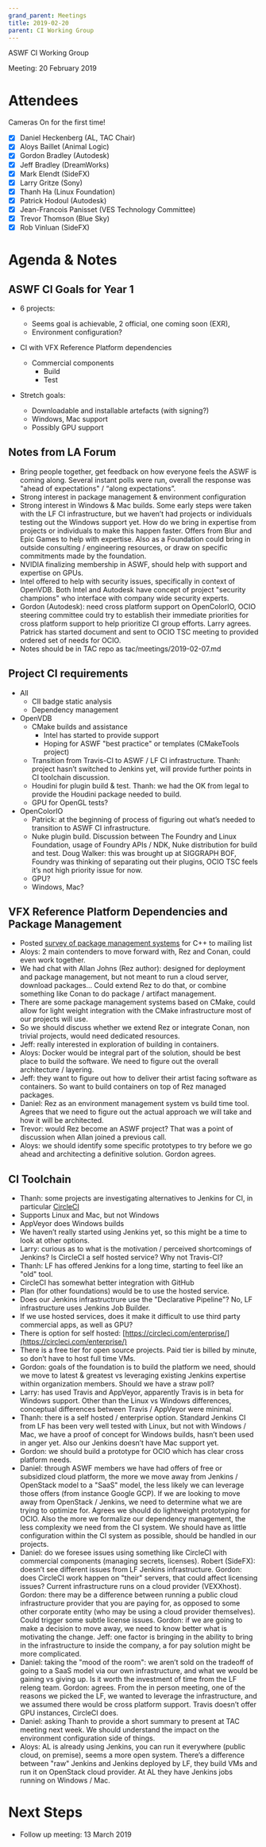 ```yaml
---
grand_parent: Meetings
title: 2019-02-20
parent: CI Working Group
---
```

ASWF CI Working Group

Meeting:   20 February 2019

# Attendees

Cameras On for the first time!

* [x] Daniel Heckenberg (AL, TAC Chair)
* [x] Aloys Baillet (Animal Logic)
* [x] Gordon Bradley (Autodesk)
* [x] Jeff Bradley (DreamWorks)
* [x] Mark Elendt (SideFX)
* [x] Larry Gritze (Sony)
* [x] Thanh Ha (Linux Foundation)
* [x] Patrick Hodoul (Autodesk)
* [x] Jean-Francois Panisset (VES Technology Committee)
* [x] Trevor Thomson (Blue Sky)
* [x] Rob Vinluan (SideFX)

# Agenda & Notes

## ASWF CI Goals for Year 1

* 6 projects:

    * Seems goal is achievable, 2 official, one coming soon (EXR),
    * Environment configuration?

* CI with VFX Reference Platform dependencies
    * Commercial components
        * Build
        * Test

* Stretch goals:  
    * Downloadable and installable artefacts (with signing?)
    * Windows, Mac support
    * Possibly GPU support

## Notes from LA Forum

* Bring people together, get feedback on how everyone feels the ASWF is coming along. Several instant polls were run, overall the response was "ahead of expectations" / “along expectations”.
* Strong interest in package management & environment configuration
* Strong interest in Windows & Mac builds. Some early steps were taken with the LF CI infrastructure, but we haven’t had projects or individuals testing out the Windows support yet. How do we bring in expertise from projects or individuals to make this happen faster. Offers from Blur and Epic Games to help with expertise. Also as a Foundation could bring in outside consulting / engineering resources, or draw on specific commitments made by the foundation.
* NVIDIA finalizing membership in ASWF, should help with support and expertise on GPUs.
* Intel offered to help with security issues, specifically in context of OpenVDB. Both Intel and Autodesk have concept of project "security champions" who interface with company wide security experts.
* Gordon (Autodesk): need cross platform support on OpenColorIO, OCIO steering committee could try to establish their immediate priorities for cross platform support to help prioritize CI group efforts. Larry agrees. Patrick has started document and sent to OCIO TSC meeting to provided ordered set of needs for OCIO.
* Notes should be in TAC repo as tac/meetings/2019-02-07.md 

## Project CI requirements

* All
    * CII badge static analysis
    * Dependency management
* OpenVDB
    * CMake builds and assistance
        * Intel has started to provide support
        * Hoping for ASWF "best practice" or templates (CMakeTools project)
    * Transition from Travis-CI to ASWF / LF CI infrastructure. Thanh: project hasn’t switched to Jenkins yet, will provide further points in CI toolchain discussion.
    * Houdini for plugin build & test. Thanh: we had the OK from legal to provide the Houdini package needed to build.
    * GPU for OpenGL tests?
* OpenColorIO
    * Patrick: at the beginning of process of figuring out what’s needed to transition to ASWF CI infrastructure.
    * Nuke plugin build. Discussion between The Foundry and Linux Foundation, usage of Foundry APIs / NDK, Nuke distribution for build and test. Doug Walker: this was brought up at SIGGRAPH BOF, Foundry was thinking of separating out their plugins, OCIO TSC feels it’s not high priority issue for now.
    * GPU?
    * Windows, Mac?

## VFX Reference Platform Dependencies and Package Management

* Posted [survey of package management systems](https://lists.aswf.io/g/tac/topic/c_and_others_package/29512820) for C++ to mailing list
* Aloys: 2 main contenders to move forward with, Rez and Conan, could even work together.
* We had chat with Allan Johns (Rez author): designed for deployment and package management, but not meant to run a cloud server, download packages… Could extend Rez to do that, or combine something like Conan to do package / artifact management.
* There are some package management systems based on CMake, could allow for light weight integration with the CMake infrastructure most of our projects will use.
* So we should discuss whether we extend Rez or integrate Conan, non trivial projects, would need dedicated resources.
* Jeff: really interested in exploration of building in containers.
* Aloys: Docker would be integral part of the solution, should be best place to build the software. We need to figure out the overall architecture / layering.
* Jeff: they want to figure out how to deliver their artist facing software as containers. So want to build containers on top of Rez managed packages.
* Daniel: Rez as an environment management system vs build time tool. Agrees that we need to figure out the actual approach we will take and how it will be architected.
* Trevor: would Rez become an ASWF project? That was a point of discussion when Allan joined a previous call.
* Aloys: we should identify some specific prototypes to try before we go ahead and architecting a definitive solution. Gordon agrees.

## CI Toolchain

* Thanh: some projects are investigating alternatives to Jenkins for CI, in particular [CircleCI](https://circleci.com/)
* Supports Linux and Mac, but not Windows
* AppVeyor does Windows builds
* We haven’t really started using Jenkins yet, so this might be a time to look at other options.
* Larry: curious as to what is the motivation / perceived shortcomings of Jenkins? Is CircleCI a self hosted service? Why not Travis-CI?
* Thanh: LF has offered Jenkins for a long time, starting to feel like an "old" tool.
* CircleCI has somewhat better integration with GitHub
* Plan (for other foundations) would be to use the hosted service.
* Does our Jenkins infrastructrure use the "Declarative Pipeline"? No, LF infrastructure uses Jenkins Job Builder.
* If we use hosted services, does it make it difficult to use third party commercial apps, as well as GPU?
* There is option for self hosted: [https://circleci.com/enterprise/](https://circleci.com/enterprise/)
* There is a free tier for open source projects. Paid tier is billed by minute, so don’t have to host full time VMs.
* Gordon: goals of the foundation is to build the platform we need, should we move to latest & greatest vs leveraging existing Jenkins expertise within organization members. Should we have a straw poll?
* Larry: has used Travis and AppVeyor, apparently Travis is in beta for Windows support. Other than the Linux vs Windows differences, conceptual differences between Travis / AppVeyor were minimal.
* Thanh: there is a self hosted / enterprise option. Standard Jenkins CI from LF has been very well tested with Linux, but not with Windows / Mac, we have a proof of concept for Windows builds, hasn’t been used in anger yet. Also our Jenkins doesn’t have Mac support yet.
* Gordon: we should build a prototype for OCIO which has clear cross platform needs.
* Daniel: through ASWF members we have had offers of free or subsidized cloud platform, the more we move away from Jenkins / OpenStack model to a "SaaS" model, the less likely we can leverage those offers (from instance Google GCP). If we are looking to move away from OpenStack / Jenkins, we need to determine what we are trying to optimize for. Agrees we should do lightweight prototyping for OCIO. Also the more we formalize our dependency management, the less complexity we need from the CI system. We should have as little configuration within the CI system as possible, should be handled in our projects.
* Daniel: do we foresee issues using something like CircleCI with commercial components (managing secrets, licenses). Robert (SideFX): doesn’t see different issues from LF Jenkins infrastructure. Gordon: does CircleCI work happen on "their" servers, that could affect licensing issues? Current infrastructure runs on a cloud provider (VEXXhost). Gordon: there may be a difference between running a public cloud infrastructure provider that you are paying for, as opposed to some other corporate entity (who may be using a cloud provider themselves). Could trigger some subtle license issues. Gordon: if we are going to make a decision to move away, we need to know better what is motivating the change. Jeff: one factor is bringing in the ability to bring in the infrastructure to inside the company, a for pay solution might be more complicated.
* Daniel: taking the "mood of the room": we aren’t sold on the tradeoff of going to a SaaS model via our own infrastructure, and what we would be gaining vs giving up. Is it worth the investment of time from the LF releng team. Gordon: agrees. From the in person meeting, one of the reasons we picked the LF, we wanted to leverage the infrastructure, and we assumed there would be cross platform support. Travis doesn’t offer GPU instances, CircleCI does.
* Daniel: asking Thanh to provide a short summary to present at TAC meeting next week. We should understand the impact on the environment configuration side of things.
* Aloys: AL is already using Jenkins, you can run it everywhere (public cloud, on premise), seems a more open system. There’s a difference between "raw" Jenkins and Jenkins deployed by LF, they build VMs and run it on OpenStack cloud provider. At AL they have Jenkins jobs running on Windows / Mac.

# Next Steps

* Follow up meeting: 13 March 2019

